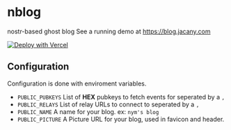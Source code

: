 # nblog
nostr-based ghost blog
See a running demo at https://blog.jacany.com

[![Deploy with Vercel](https://vercel.com/button)](https://vercel.com/new/clone?repository-url=https%3A%2F%2Fgithub.com%2Fjacany%2Fnblog&env=PUBLIC_PUBKEYS,PUBLIC_RELAYS,PUBLIC_NAME,PUBLIC_PICTURE&envDescription=nblog%20configuration&envLink=https%3A%2F%2Fgithub.com%2Fjacany%2Fnblog%23configuration&project-name=nblog&repository-name=my-nblog)

## Configuration
Configuration is done with enviroment variables.
* `PUBLIC_PUBKEYS` List of **HEX** pubkeys to fetch events for seperated by a `,`
* `PUBLIC_RELAYS` List of relay URLs to connect to seperated by a `,`
* `PUBLIC_NAME` A name for your blog. ex: `nym's blog`
* `PUBLIC_PICTURE` A Picture URL for your blog, used in favicon and header.
